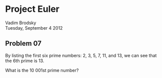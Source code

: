 # Project Euler

Vadim Brodsky    
Tuesday, September 4 2012

## Problem 07
By listing the first six prime numbers: 2, 3, 5, 7, 11, and 13, we can see that the 6th prime is 13.

What is the 10 001st prime number?